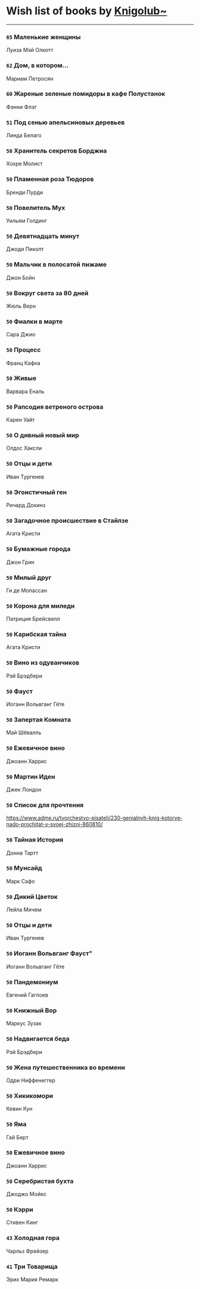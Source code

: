 # Wish list of books by [Knigolub~](https://plus.google.com/u/0/111878597279669641685/)
---

### `65` Маленькие женщины
Луиза Мэй Олкотт

### `62` Дом, в котором...
Мариам Петросян

### `60` Жареные зеленые помидоры в кафе Полустанок
Фэнни Флэг

### `51` Под сенью апельсиновых деревьев
Линда Белаго

### `50` Хранитель секретов Борджиа
Хохре Молист

### `50` Пламенная роза Тюдоров
Бренди Пурди

### `50` Повелитель Мух
Уильям Голдинг

### `50` Девятнадцать минут
Джоди Пиколт

### `50` Мальчик в полосатой пижаме
Джон Бойн

### `50` Вокруг света за 80 дней
Жюль Верн

### `50` Фиалки в марте
Сара Джио

### `50` Процесс
Франц Кафка

### `50` Живые
Варвара Еналь

### `50` Рапсодия ветреного острова
Карен Уайт

### `50` О дивный новый мир
Олдос Хаксли

### `50` Отцы и дети
Иван Тургенев

### `50` Эгоистичный ген
Ричард Докинз

### `50` Загадочное происшествие в Стайлзе
Агата Кристи

### `50` Бумажные города
Джон Грин

### `50` Милый друг
Ги де Мопассан

### `50` Корона для миледи
Патриция Брейсвелл

### `50` Карибская тайна
Агата Кристи

### `50` Вино из одуванчиков
Рэй Брэдбери

### `50` Фауст
Иоганн Вольвганг Гёте

### `50` Запертая Комната
Май Шёвалль

### `50` Ежевичное вино
Джоанн Харрис

### `50` Мартин Иден
Джек Лондон

### `50` Список для прочтения
https://www.adme.ru/tvorchestvo-pisateli/230-genialnyh-knig-kotorye-nado-prochitat-v-svoej-zhizni-860810/

### `50` Тайная История
Донна Тартт

### `50` Мунсайд
Марк Сафо

### `50` Дикий Цветок
Лейла Мичем

### `50` Отцы и дети
Иван Тургенев

### `50` Иоганн Вольвганг Фауст"
Иоганн Вольвганг Гёте

### `50` Пандемониум
Евгений Гаглоев

### `50` Книжный Вор
Маркус Зузак

### `50` Надвигается беда
Рэй Брэдбери

### `50` Жена путешественника во времени
Одри Ниффенеггер

### `50` Хикикомори
Кевин Кун

### `50` Яма
Гай Берт

### `50` Ежевичное вино
Джоанн Харрис

### `50` Серебристая бухта
Джоджо Мойес

### `50` Кэрри
Стивен Кинг

### `43` Холодная гора
Чарльз Фрейзер

### `41` Три Товарища
Эрих Мария Ремарк

